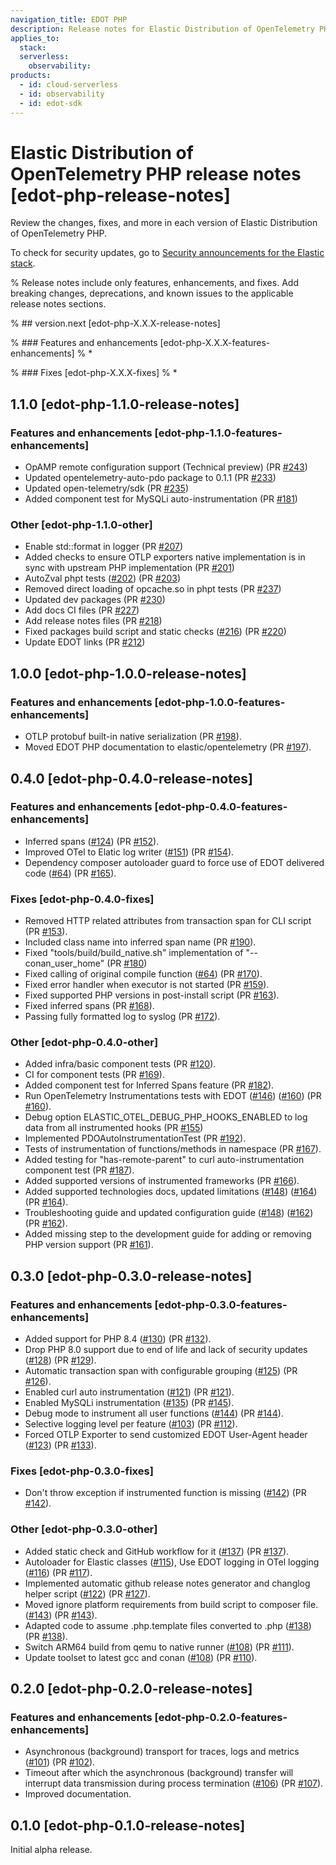 ```yaml
---
navigation_title: EDOT PHP
description: Release notes for Elastic Distribution of OpenTelemetry PHP.
applies_to:
  stack:
  serverless:
    observability:
products:
  - id: cloud-serverless
  - id: observability
  - id: edot-sdk
---
```


# Elastic Distribution of OpenTelemetry PHP release notes [edot-php-release-notes]

Review the changes, fixes, and more in each version of Elastic Distribution of OpenTelemetry PHP.

To check for security updates, go to [Security announcements for the Elastic stack](https://discuss.elastic.co/c/announcements/security-announcements/31).

% Release notes include only features, enhancements, and fixes. Add breaking changes, deprecations, and known issues to the applicable release notes sections.

% ## version.next [edot-php-X.X.X-release-notes]

% ### Features and enhancements [edot-php-X.X.X-features-enhancements]
% *

% ### Fixes [edot-php-X.X.X-fixes]
% *


## 1.1.0 [edot-php-1.1.0-release-notes]

### Features and enhancements [edot-php-1.1.0-features-enhancements]

- OpAMP remote configuration support (Technical preview) (PR [#243](https://github.com/elastic/elastic-otel-php/pull/243))
- Updated opentelemetry-auto-pdo package to 0.1.1  (PR [#233](https://github.com/elastic/elastic-otel-php/pull/233))
- Updated open-telemetry/sdk (PR [#235](https://github.com/elastic/elastic-otel-php/pull/235))
- Added component test for MySQLi auto-instrumentation (PR [#181](https://github.com/elastic/elastic-otel-php/pull/181))

### Other [edot-php-1.1.0-other]

- Enable std::format in logger (PR [#207](https://github.com/elastic/elastic-otel-php/pull/207))
- Added checks to ensure OTLP exporters native implementation is in sync with upstream PHP implementation (PR [#201](https://github.com/elastic/elastic-otel-php/pull/201))
- AutoZval phpt tests ([#202](https://github.com/elastic/elastic-otel-php/issues/202)) (PR [#203](https://github.com/elastic/elastic-otel-php/pull/203))
- Removed direct loading of opcache.so in phpt tests (PR [#237](https://github.com/elastic/elastic-otel-php/pull/237))
- Updated dev packages  (PR [#230](https://github.com/elastic/elastic-otel-php/pull/230))
- Add docs CI files (PR [#227](https://github.com/elastic/elastic-otel-php/pull/227))
- Add release notes files (PR [#218](https://github.com/elastic/elastic-otel-php/pull/218))
- Fixed packages build script and static checks ([#216](https://github.com/elastic/elastic-otel-php/issues/216)) (PR [#220](https://github.com/elastic/elastic-otel-php/pull/220))
- Update EDOT links (PR [#212](https://github.com/elastic/elastic-otel-php/pull/212))

## 1.0.0 [edot-php-1.0.0-release-notes]

### Features and enhancements [edot-php-1.0.0-features-enhancements]

- OTLP protobuf built-in native serialization (PR [#198](https://github.com/elastic/elastic-otel-php/pull/198)).
- Moved EDOT PHP documentation to elastic/opentelemetry (PR [#197](https://github.com/elastic/elastic-otel-php/pull/197)).

## 0.4.0 [edot-php-0.4.0-release-notes]

### Features and enhancements [edot-php-0.4.0-features-enhancements]

- Inferred spans ([#124](https://github.com/elastic/elastic-otel-php/issues/124)) (PR [#152](https://github.com/elastic/elastic-otel-php/pull/152)).
- Improved OTel to Elatic log writer ([#151](https://github.com/elastic/elastic-otel-php/issues/151)) (PR [#154](https://github.com/elastic/elastic-otel-php/pull/154)).
- Dependency composer autoloader guard to force use of EDOT delivered code ([#64](https://github.com/elastic/elastic-otel-php/issues/64)) (PR [#165](https://github.com/elastic/elastic-otel-php/pull/165)).

### Fixes [edot-php-0.4.0-fixes]

- Removed HTTP related attributes from transaction span for CLI script (PR [#153](https://github.com/elastic/elastic-otel-php/pull/153)).
- Included class name into inferred span name (PR [#190](https://github.com/elastic/elastic-otel-php/pull/190)).
- Fixed "tools/build/build_native.sh" implementation of "--conan_user_home"  (PR [#180](https://github.com/elastic/elastic-otel-php/pull/180))
- Fixed calling of original compile function ([#64](https://github.com/elastic/elastic-otel-php/issues/64)) (PR [#170](https://github.com/elastic/elastic-otel-php/pull/170)).
- Fixed error handler when executor is not started  (PR [#159](https://github.com/elastic/elastic-otel-php/pull/159)).
- Fixed supported PHP versions in post-install script  (PR [#163](https://github.com/elastic/elastic-otel-php/pull/163)).
- Fixed inferred spans (PR [#168](https://github.com/elastic/elastic-otel-php/pull/168)).
- Passing fully formatted log to syslog (PR [#172](https://github.com/elastic/elastic-otel-php/pull/172)).

### Other [edot-php-0.4.0-other]

- Added infra/basic component tests  (PR [#120](https://github.com/elastic/elastic-otel-php/pull/120)).
- CI for component tests  (PR [#169](https://github.com/elastic/elastic-otel-php/pull/169)).
- Added component test for Inferred Spans feature  (PR [#182](https://github.com/elastic/elastic-otel-php/pull/182)).
- Run OpenTelemetry Instrumentations tests with EDOT ([#146](https://github.com/elastic/elastic-otel-php/issues/146)) ([#160](https://github.com/elastic/elastic-otel-php/issues/160)) (PR [#160](https://github.com/elastic/elastic-otel-php/pull/160)).
- Debug option ELASTIC_OTEL_DEBUG_PHP_HOOKS_ENABLED to log data from all instrumented hooks (PR [#155](https://github.com/elastic/elastic-otel-php/pull/155))
- Implemented PDOAutoInstrumentationTest (PR [#192](https://github.com/elastic/elastic-otel-php/pull/192)).
- Tests of instrumentation of functions/methods in namespace (PR [#167](https://github.com/elastic/elastic-otel-php/pull/167)).
- Added testing for "has-remote-parent" to curl auto-instrumentation component test (PR [#187](https://github.com/elastic/elastic-otel-php/pull/187)).
- Added supported versions of instrumented frameworks  (PR [#166](https://github.com/elastic/elastic-otel-php/pull/166)).
- Added supported technologies docs, updated limitations ([#148](https://github.com/elastic/elastic-otel-php/issues/148)) ([#164](https://github.com/elastic/elastic-otel-php/issues/164)) (PR [#164](https://github.com/elastic/elastic-otel-php/pull/164)).
- Troubleshooting guide and updated configuration guide ([#148](https://github.com/elastic/elastic-otel-php/issues/148)) ([#162](https://github.com/elastic/elastic-otel-php/issues/162)) (PR [#162](https://github.com/elastic/elastic-otel-php/pull/162)).
- Added missing step to the development guide for adding or removing PHP version support (PR [#161](https://github.com/elastic/elastic-otel-php/pull/161)).

## 0.3.0 [edot-php-0.3.0-release-notes]

### Features and enhancements [edot-php-0.3.0-features-enhancements]

- Added support for PHP 8.4 ([#130](https://github.com/elastic/elastic-otel-php/issues/130)) (PR [#132](https://github.com/elastic/elastic-otel-php/pull/132)).
- Drop PHP 8.0 support due to end of life and lack of security updates ([#128](https://github.com/elastic/elastic-otel-php/issues/128)) (PR [#129](https://github.com/elastic/elastic-otel-php/pull/129)).
- Automatic transaction span with configurable grouping ([#125](https://github.com/elastic/elastic-otel-php/issues/125))  (PR [#126](https://github.com/elastic/elastic-otel-php/pull/126)).
- Enabled curl auto instrumentation ([#121](https://github.com/elastic/elastic-otel-php/issues/121)) (PR [#121](https://github.com/elastic/elastic-otel-php/pull/121)).
- Enabled MySQLi instrumentation ([#135](https://github.com/elastic/elastic-otel-php/issues/135)) (PR [#145](https://github.com/elastic/elastic-otel-php/pull/145)).
- Debug mode to instrument all user functions ([#144](https://github.com/elastic/elastic-otel-php/issues/144)) (PR [#144](https://github.com/elastic/elastic-otel-php/pull/144)).
- Selective logging level per feature ([#103](https://github.com/elastic/elastic-otel-php/issues/103)) (PR [#112](https://github.com/elastic/elastic-otel-php/pull/112)).
- Forced OTLP Exporter to send customized EDOT User-Agent header ([#123](https://github.com/elastic/elastic-otel-php/issues/123))  (PR [#133](https://github.com/elastic/elastic-otel-php/pull/133)).

### Fixes [edot-php-0.3.0-fixes]

- Don't throw exception if instrumented function is missing ([#142](https://github.com/elastic/elastic-otel-php/issues/142)) (PR [#142](https://github.com/elastic/elastic-otel-php/pull/142)).

### Other [edot-php-0.3.0-other]

- Added static check and GitHub workflow for it ([#137](https://github.com/elastic/elastic-otel-php/issues/137)) (PR [#137](https://github.com/elastic/elastic-otel-php/pull/137)).
- Autoloader for Elastic classes ([#115](https://github.com/elastic/elastic-otel-php/issues/115)), Use EDOT logging in OTel logging ([#116](https://github.com/elastic/elastic-otel-php/issues/116)) (PR [#117](https://github.com/elastic/elastic-otel-php/pull/117)).
- Implemented automatic github release notes generator and changlog helper script ([#122](https://github.com/elastic/elastic-otel-php/issues/122)) (PR [#127](https://github.com/elastic/elastic-otel-php/pull/127)).
- Moved ignore platform requirements from build script to composer file. ([#143](https://github.com/elastic/elastic-otel-php/issues/143)) (PR [#143](https://github.com/elastic/elastic-otel-php/pull/143)).
- Adapted code to assume .php.template files converted to .php ([#138](https://github.com/elastic/elastic-otel-php/issues/138)) (PR [#138](https://github.com/elastic/elastic-otel-php/pull/138)).
- Switch ARM64 build from qemu to native runner ([#108](https://github.com/elastic/elastic-otel-php/issues/108))  (PR [#111](https://github.com/elastic/elastic-otel-php/pull/111)).
- Update toolset to latest gcc and conan ([#108](https://github.com/elastic/elastic-otel-php/issues/108)) (PR [#110](https://github.com/elastic/elastic-otel-php/pull/110)).

## 0.2.0 [edot-php-0.2.0-release-notes]

### Features and enhancements [edot-php-0.2.0-features-enhancements]

- Asynchronous (background) transport for traces, logs and metrics ([#101](https://github.com/elastic/elastic-otel-php/issues/101)) (PR [#102](https://github.com/elastic/elastic-otel-php/pull/102)).
- Timeout after which the asynchronous (background) transfer will interrupt data transmission during process termination ([#106](https://github.com/elastic/elastic-otel-php/issues/106)) (PR [#107](https://github.com/elastic/elastic-otel-php/pull/107)).
- Improved documentation.

## 0.1.0 [edot-php-0.1.0-release-notes]

Initial alpha release.
